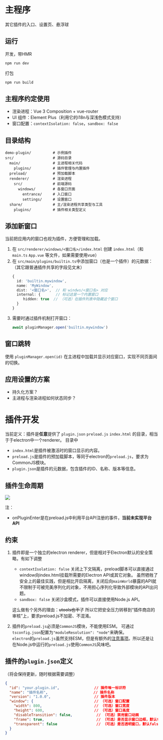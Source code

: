 # 主程序

其它插件的入口、设置页、悬浮球

## 运行
开发，带HMR
```bash
npm run dev
```
打包
```bash
npm run build
```


## 主程序约定使用
- 渲染进程：Vue 3 Composition + vue-router
- UI 组件：Element Plus（利用它的i18n与深浅色模式支持）
- 窗口配置：`contextIsolation: false`，`sandbox: false`

## 目录结构
```shell
demo-plugin/          # 示例插件
src/                  # 源码目录
  main/               # 主进程相关代码
    plugins/          # 插件管理与内置插件
  preload/            # 预加载脚本
  renderer/           # 渲染进程
    src/              # 前端源码
      windows/        # 各窗口页面
        entrance/     # 入口窗口
        settings/     # 设置窗口
  share/              # 主/渲染进程共享类型与工具
    plugins/          # 插件相关类型定义
```

## 添加新窗口

当前把应用内的窗口也视为插件，方便管理和加载。

1. 在 `src/renderer/windows/<窗口名>/index.html` 创建 `index.html`（和`main.ts` `App.vue` 等文件，如果需要使用vue）
2. 在 `src/main/plugins/builtin.ts`中添加窗口（也是一个插件）的元数据：（其它跟普通插件共享的字段见文末）
   ```ts
   {
     id: 'builtin.mywindow',
     name: 'MyWindow',
     dist: '<窗口名>',  // 和 windws/<窗口名> 对应
     internal: {       // 标记这是一个内置窗口
        hidden: true  // （可选）在插件列表中隐藏这个窗口
     }
   }
   ```
3. 需要时通过插件机制打开窗口：
   ```ts
   await pluginManager.open('builtin.mywindow')
   ```

## 窗口跳转
使用 `pluginManager.open(id)` 在主进程中加载并显示对应窗口，实现不同页面间的切换。

## 应用设置的方案
- 持久化方案？
- 主进程与渲染进程如何状态同步？

# 插件开发

当前定义：插件是**任意**提供了 `plugin.json` `preload.js` `index.html` 的目录，相当于于electron中一个renderer。
目录中
- `index.html`是插件被激活时的窗口显示的内容。
- `preload.js`是插件的预加载脚本，等同于electron的`preload.js`，要求为CommonJS模块。
- `plugin.json`是插件的元数据，包含插件的ID、名称、版本等信息。

## 插件生命周期
![](https://mermaid.ink/img/pako:eNqFVMtO20AU_RVrELsQ2XHsJG6FBMRmValS6aZOF248ebSOHTl2gSKkCAHBpCK0VCBBqaAPlXYBVR_QJDx-xjMOf9HxIwFRqnph-dw599x7z5VnDuQNFQIBFDRjOl9STIuayuZ0ijzDwxQ63HbbDt47QaetMJjXlFotCwuUXYOm-BzqFlUoa5owJPJSSpJiNcs0nkFhiEln6AEcmS6rVklIVGfu3FCpKGV9gjQQiUiSlBL5gYg0lp5g-P-KmFBXoXldhpckMTuQ4RITSWbsNpnBoL3VBW-hHY4bBh_KuPXa7R6j9g_U-uYdNFGnhdaP0OrBY0EQBtOH5DFGRkdtt7OGnTp-66CT74TqvTnwthdDldtyEjI6raPWq159CTtNItw7O0NLn8IEvNnwi39s35I5LmPnc2__JVU1oWYoavxpzWf1vQxJWZnUxysn_liNbjTLzjnea9x9Yo7ilc3w2O2u9c43_LL7y5d1Bze__LNhUTb0-5pdLOuibkGTcjvNoMVFb3357_pS5J_3dQu1PqCVHdTt-KyrZYW8SRmt7pHJqTKJz8RLVkW7Sbva0sU7r3MR7YcaGRklxvcXEMDxvrXX0TgBJLXhdpbd33V8-AtvHV9u_fRtCD3AzgbZBDkOO77cfY93LwKF6E_IBkCMbAiAFE0ZgMmcDmKgAk1igUr-pTn_MAesEqzAHBDIpwoLiq1ZOZDT5wlVsS3jwayeB4Jl2jAGTMMulvrArqqKBbNlpWgqFSAUFK1GolVFf2QYlT6paPqVouzIK1u3gJDm2IAMhDkwAwSWp-MZlkvQGY5hU6lkho-BWSDwbJxnk2maSdBskubSzHwMvAjk6TjHc4kUneFpliVvlokBqJYtw7wXXhTBfdHvUgxOoibn_wD6vbpc?type=png)

注：
- onPluginEnter是在preload.js中利用平台API注册的事件，**当前未实现平台API**


## 约束
1. 插件即是一个独立的electron renderer，但是相对于Electron默认的安全策略，有如下调整
    - `contextIsolation: false`
      关闭上下文隔离，preload脚本可以直接通过window向index.html挂载所需要的Electron API或其它对象。
      虽然牺牲了安全上的最佳实践，但是相比开启隔离，关闭后向`mainWorld`暴露的API就不限制于可被完美序列化的对象，不用担心序列化导致外部模块的API出问题。
    - `sandbox: false`
      关闭沙盒模式，插件可以直接使用Node.js API。

    这么做有个另外的理由：<del>utools也干了</del>
    所以它把安全压力转移到“插件商店的审核”上，要求preload.js不加密、不混淆。    

2. 插件的`preload.js`必须是`CommonJS`模块，不能使用ESM。
    可通过`tsconfig.json`配置为`"moduleResolution": "node"`来确保。    
    `electron`的`preload.js`虽然支持ESM，但是有额外的[注意事项](https://www.electronjs.org/docs/latest/tutorial/esm)。所以还是让在Node.js中运行的`preload.js`使用`CommonJS`风味吧。

## 插件的`plugin.json`定义
（将会保持更新，随时根据需要调整）
```json
{
  "id": "your.plugin.id",                // 插件唯一标识符
  "name": "插件名称",                     // 插件名称
  "version": "1.0.0",                    // 插件版本
  "window": {                            // （可选）窗口配置
    "width": 800,                        // （可选）窗口宽度
    "height": 600,                       // （可选）窗口高度
    "disableTransition": false,           // （可选）禁用窗口动画
    "frame": true,                        // （可选）是否显示窗口边框，默认true
    "transparent": false                  // （可选）是否透明窗口，默认false
  }
}
```
